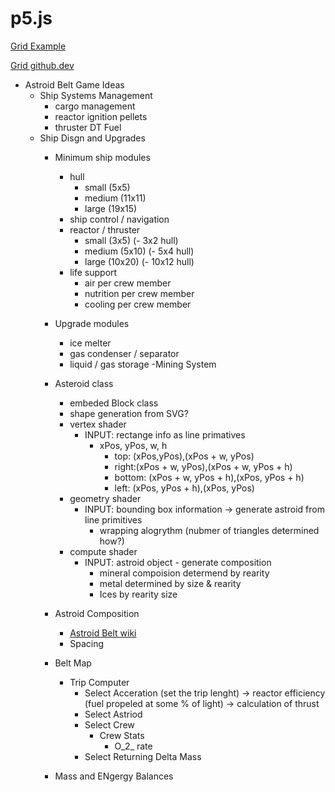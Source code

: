 # p5.js
[Grid Example](https://atbrunson.github.io/p5-js/gameDev/Grid/)

[Grid github.dev](https://atbrunson.github.io/p5-js/gameDev/Grid/sketch.js)
- Astroid Belt Game Ideas
    - Ship Systems Management 
        - cargo management
        - reactor ignition pellets
        - thruster DT Fuel
    - Ship Disgn and Upgrades
        - Minimum ship modules
            - hull
                - small (5x5)
                - medium (11x11)
                - large (19x15)
            - ship control / navigation
            - reactor / thruster
                - small (3x5) (- 3x2 hull)
                - medium (5x10) (- 5x4 hull)
                - large (10x20) (- 10x12 hull)
            - life support
                - air per crew member
                - nutrition per crew member
                - cooling per crew member
        - Upgrade modules
            - ice melter
            - gas condenser / separator
            - liquid / gas storage
    -Mining System
        - Asteroid class
            - embeded Block class
            - shape generation from SVG?
            - vertex shader
                - INPUT: rectange info as line primatives
                    - xPos, yPos, w, h
                        - top: (xPos,yPos),(xPos + w, yPos)
                        - right:(xPos + w, yPos),(xPos + w, yPos + h)
                        - bottom: (xPos + w, yPos + h),(xPos, yPos + h)
                        - left: (xPos, yPos + h),(xPos, yPos)
            - geometry shader
                - INPUT: bounding box information -> generate astroid from line primitives
                    - wrapping alogrythm (nubmer of triangles determined how?)
            - compute shader
                - INPUT: astroid object - generate composition
                    - mineral compoision determend by rearity
                    - metal determined by size & rearity
                    - Ices by rearity size
        - Astroid Composition
            - [Astroid Belt wiki](https://en.wikipedia.org/wiki/Asteroid_belt#:~:text=The%20absolute%20magnitudes%20of%20most,asteroids%20might%20be%20even%20closer.)
            - Spacing
            
        - Belt Map
            - Trip Computer
                - Select Acceration (set the trip lenght) -> reactor efficiency (fuel propeled at some % of light) -> calculation of thrust
                - Select Astriod
                - Select Crew
                    - Crew Stats
                        - O_2_ rate 
                - Select Returning Delta Mass
        - Mass and ENgergy Balances
